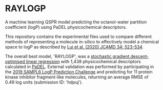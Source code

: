 # RAYLOGP
A machine learning QSPR model predicting the octanol-water partition coefficient (logP) using PaDEL physicochemical descriptors.


This repository contains the experimental files used to compare different methods of representing a molecule in-silico to effectively model a chemical space to logP as described by [Lui et al. (2020) JCAMD 34: 523-534](https://link.springer.com/article/10.1007/s10822-020-00279-0).


The overall best model, 'RAYLOGP', was a [stochastic gradient descent-optimised linear regression](https://scikit-learn.org/0.20/modules/generated/sklearn.linear_model.SGDRegressor.html) with 1,438 physicochemical descriptors calculated in [PaDEL](http://www.yapcwsoft.com/dd/padeldescriptor/). External validation was performed by participating in the [2019 SAMPL6 LogP Prediction Challenge](https://github.com/samplchallenges/SAMPL6/tree/master/physical_properties/logP) and predicting for 11 protein kinase inhibitor fragment-like molecules, returning an average RMSE of 0.49 log units (submission ID: 'hdpuj').
